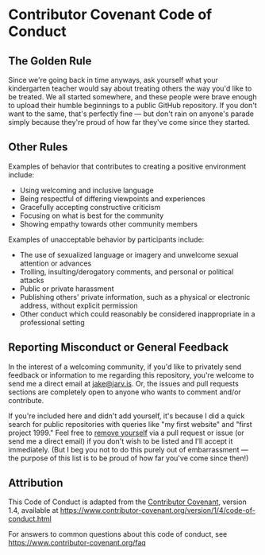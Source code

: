 # Contributor Covenant Code of Conduct

## The Golden Rule

Since we're going back in time anyways, ask yourself what your kindergarten teacher would say about treating others the way you'd like to be treated. We all started somewhere, and these people were brave enough to upload their humble beginnings to a public GitHub repository. If you don't want to the same, that's perfectly fine — but don't rain on anyone's parade simply because they're proud of how far they've come since they started.

## Other Rules

Examples of behavior that contributes to creating a positive environment
include:

* Using welcoming and inclusive language
* Being respectful of differing viewpoints and experiences
* Gracefully accepting constructive criticism
* Focusing on what is best for the community
* Showing empathy towards other community members

Examples of unacceptable behavior by participants include:

* The use of sexualized language or imagery and unwelcome sexual attention or
  advances
* Trolling, insulting/derogatory comments, and personal or political attacks
* Public or private harassment
* Publishing others' private information, such as a physical or electronic
  address, without explicit permission
* Other conduct which could reasonably be considered inappropriate in a
  professional setting

## Reporting Misconduct or General Feedback

In the interest of a welcoming community, if you'd like to privately send feedback or information to me regarding this repository, you're welcome to send me a direct email at <jake@jarv.is>. Or, the issues and pull requests sections are completely open to anyone who wants to comment and/or contribute.

If you're included here and didn't add yourself, it's because I did a quick search for public repositories with queries like "my first website" and "first project 1999." Feel free to [remove yourself](https://github.com/jakejarvis/awesome-first-code/edit/master/readme.md) via a pull request or issue (or send me a direct email) if you don't wish to be listed and I'll accept it immediately. (But I beg you not to do this purely out of embarrassment — the purpose of this list is to be proud of how far you've come since then!)

## Attribution

This Code of Conduct is adapted from the [Contributor Covenant][homepage], version 1.4,
available at https://www.contributor-covenant.org/version/1/4/code-of-conduct.html

[homepage]: https://www.contributor-covenant.org

For answers to common questions about this code of conduct, see
https://www.contributor-covenant.org/faq
